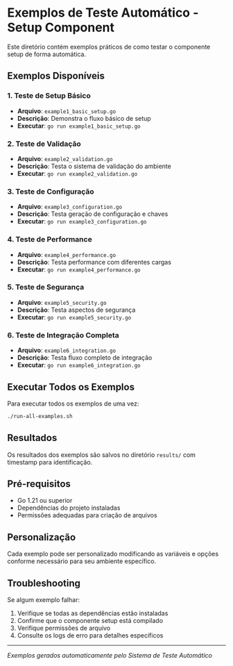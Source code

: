 # Exemplos de Teste Automático - Setup Component

Este diretório contém exemplos práticos de como testar o componente setup de forma automática.

## Exemplos Disponíveis

### 1. Teste de Setup Básico
- **Arquivo**: `example1_basic_setup.go`
- **Descrição**: Demonstra o fluxo básico de setup
- **Executar**: `go run example1_basic_setup.go`

### 2. Teste de Validação
- **Arquivo**: `example2_validation.go`
- **Descrição**: Testa o sistema de validação do ambiente
- **Executar**: `go run example2_validation.go`

### 3. Teste de Configuração
- **Arquivo**: `example3_configuration.go`
- **Descrição**: Testa geração de configuração e chaves
- **Executar**: `go run example3_configuration.go`

### 4. Teste de Performance
- **Arquivo**: `example4_performance.go`
- **Descrição**: Testa performance com diferentes cargas
- **Executar**: `go run example4_performance.go`

### 5. Teste de Segurança
- **Arquivo**: `example5_security.go`
- **Descrição**: Testa aspectos de segurança
- **Executar**: `go run example5_security.go`

### 6. Teste de Integração Completa
- **Arquivo**: `example6_integration.go`
- **Descrição**: Testa fluxo completo de integração
- **Executar**: `go run example6_integration.go`

## Executar Todos os Exemplos

Para executar todos os exemplos de uma vez:

```bash
./run-all-examples.sh
```

## Resultados

Os resultados dos exemplos são salvos no diretório `results/` com timestamp para identificação.

## Pré-requisitos

- Go 1.21 ou superior
- Dependências do projeto instaladas
- Permissões adequadas para criação de arquivos

## Personalização

Cada exemplo pode ser personalizado modificando as variáveis e opções conforme necessário para seu ambiente específico.

## Troubleshooting

Se algum exemplo falhar:

1. Verifique se todas as dependências estão instaladas
2. Confirme que o componente setup está compilado
3. Verifique permissões de arquivo
4. Consulte os logs de erro para detalhes específicos

---
*Exemplos gerados automaticamente pelo Sistema de Teste Automático*
